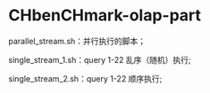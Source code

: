 # CHbenCHmark-olap-part

parallel_stream.sh：并行执行的脚本；   

single_stream_1.sh：query 1-22 乱序（随机）执行;   

single_stream_2.sh：query 1-22 顺序执行;  
 
